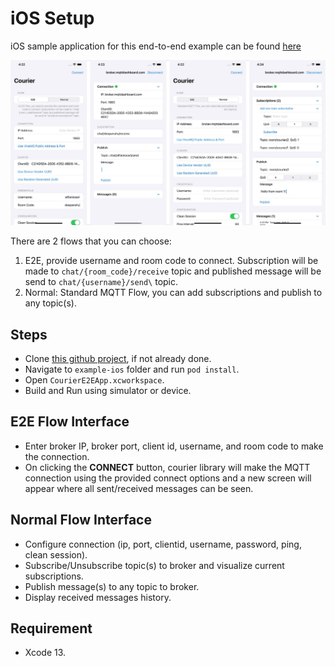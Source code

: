 # iOS Setup

iOS sample application for this end-to-end example can be found [here][1]

![image demo](./../static/img/ios-example.jpg)

There are 2 flows that you can choose:
1. E2E, provide username and room code to connect. Subscription will be made to `chat/{room_code}/receive` topic and published message will be send to `chat/{username}/send\` topic.
2. Normal: Standard MQTT Flow, you can add subscriptions and publish to any topic(s).

## Steps
- Clone [this github project][2], if not already done.
- Navigate to `example-ios` folder and run `pod install`.
- Open `CourierE2EApp.xcworkspace`.
- Build and Run using simulator or device.

## E2E Flow Interface
- Enter broker IP, broker port, client id, username, and room code to make the connection.
- On clicking the **CONNECT** button, courier library will make the MQTT connection using the provided connect options and a new screen will appear where all sent/received messages can be seen.

## Normal Flow Interface
- Configure connection (ip, port, clientid, username, password, ping, clean session).
- Subscribe/Unsubscribe topic(s) to broker and visualize current subscriptions.
- Publish message(s) to any topic to broker.
- Display received messages history.

## Requirement
- Xcode 13.

[1]: https://github.com/gojek/courier/tree/main/example-ios
[2]: https://github.com/gojek/courier